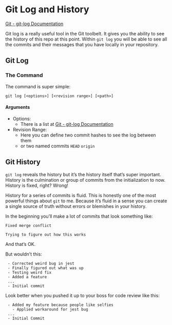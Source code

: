 # Git Log and History
[Git - git-log Documentation](https://git-scm.com/docs/git-log)

Git log is a really useful tool in the Git toolbelt. It gives you the ability to see the history of this repo at this point.  Within `git log` you will be able to see all the commits and their messages that you have locally in your repository.

## Git Log

### The Command
The command is super simple:

```
git log [<options>] [<revision range>] [<path>]
```

#### Arguments
* Options:
  * There is a list at [Git - git-log Documentation](https://git-scm.com/docs/git-log#_options)
* Revision Range:
  * Here you can define two commit hashes to see the log between them
  * or two named commits `HEAD` `origin`

## Git History
`git log` reveals the history but it’s the history itself that’s super important.  History is the culmination or group of commits from the initialization to now.  History is fixed, right? Wrong!

History for a series of commits is fluid.  This is honestly one of the most powerful things about `git` to me.  Because it’s fluid in a sense you can create a single source of truth without errors or blemishes in your history.

In the beginning you’ll make a lot of commits that look something like:
```
Fixed merge conflict
```
```
Trying to figure out how this works
```

And that’s OK.  

But wouldn’t this:
```
 - Corrected weird bug in jest
 - Finally figured out what was up
 - Testing weird fix
 - Added a feature 
 ...
 - Initial commit
```

Look better when you pushed it up to your boss for code review like this:
```
 - Added my feature because people like selfies
   - Applied workaround for jest bug
 ...
 - Initial Commit
```


